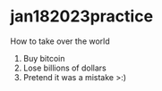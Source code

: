 # jan182023practice

How to take over the world

1. Buy bitcoin 
2. Lose billions of dollars
3. Pretend it was a mistake >:)
